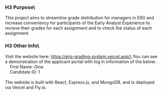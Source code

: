 ### H3 Purpose\
This project aims to streamline grade distribution for managers in EIIG and increase conveniency for participants of the Early Analyst Experience to recieve their grades for each assignment and to check the status of each assignment.

### H3 Other Info\
Visit the website here: https://eiig-grading-system.vercel.app/\
You can see a demonstration of the applicant portal with log in information of the below.\
&nbsp;&nbsp;&nbsp;&nbsp;First Name: Gina\
&nbsp;&nbsp;&nbsp;&nbsp;Candidate ID: 1\
\
The website is built with React, Express.js, and MongoDB, and is deployed via Vercel and Fly.io.
